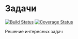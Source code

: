 # Задачи
[![Build Status](https://travis-ci.org/LeMarck/tasks.svg?branch=master)](https://travis-ci.org/LeMarck/tasks)
[![Coverage Status](https://coveralls.io/repos/github/LeMarck/tasks/badge.svg?branch=master)](https://coveralls.io/github/LeMarck/tasks?branch=master)

Решение интересных задач
